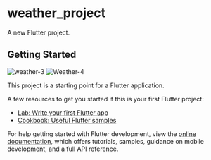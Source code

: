 # weather_project

A new Flutter project.

## Getting Started

![weather-3](https://user-images.githubusercontent.com/87661208/216377754-f4d04d3a-d183-4cd7-9f88-7d7030fa9c74.png)
![Weather-4](https://user-images.githubusercontent.com/87661208/216377763-c1d069fd-9550-40a2-82ab-d8adb8d9ded1.png)

This project is a starting point for a Flutter application.

A few resources to get you started if this is your first Flutter project:

- [Lab: Write your first Flutter app](https://docs.flutter.dev/get-started/codelab)
- [Cookbook: Useful Flutter samples](https://docs.flutter.dev/cookbook)

For help getting started with Flutter development, view the
[online documentation](https://docs.flutter.dev/), which offers tutorials,
samples, guidance on mobile development, and a full API reference.


